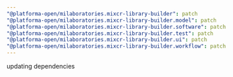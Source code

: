 ```yaml
---
"@platforma-open/milaboratories.mixcr-library-builder": patch
"@platforma-open/milaboratories.mixcr-library-builder.model": patch
"@platforma-open/milaboratories.mixcr-library-builder.software": patch
"@platforma-open/milaboratories.mixcr-library-builder.test": patch
"@platforma-open/milaboratories.mixcr-library-builder.ui": patch
"@platforma-open/milaboratories.mixcr-library-builder.workflow": patch
---
```


updating dependencies
